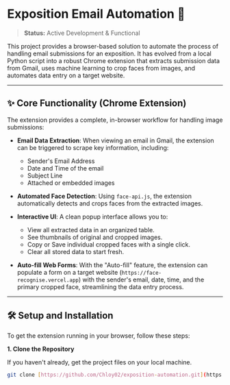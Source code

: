 # Exposition Email Automation 📧

> **Status:** Active Development & Functional

This project provides a browser-based solution to automate the process of handling email submissions for an exposition. It has evolved from a local Python script into a robust Chrome extension that extracts submission data from Gmail, uses machine learning to crop faces from images, and automates data entry on a target website.

---

## ✨ Core Functionality (Chrome Extension)

The extension provides a complete, in-browser workflow for handling image submissions:

* **Email Data Extraction**: When viewing an email in Gmail, the extension can be triggered to scrape key information, including:
    * Sender's Email Address
    * Date and Time of the email
    * Subject Line
    * Attached or embedded images

* **Automated Face Detection**: Using `face-api.js`, the extension automatically detects and crops faces from the extracted images.

* **Interactive UI**: A clean popup interface allows you to:
    * View all extracted data in an organized table.
    * See thumbnails of original and cropped images.
    * Copy or Save individual cropped faces with a single click.
    * Clear all stored data to start fresh.

* **Auto-fill Web Forms**: With the "Auto-fill" feature, the extension can populate a form on a target website (`https://face-recognise.vercel.app`) with the sender's email, date, time, and the primary cropped face, streamlining the data entry process.

---

## 🛠️ Setup and Installation

To get the extension running in your browser, follow these steps:

**1. Clone the Repository**

If you haven't already, get the project files on your local machine.

```bash
git clone [https://github.com/Chloy02/exposition-automation.git](https://github.com/Chloy02/exposition-automation.git)
